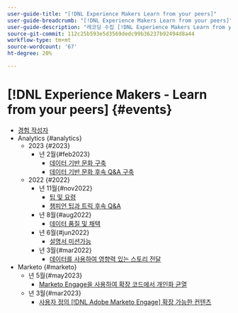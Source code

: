 ```yaml
---
user-guide-title: "[!DNL Experience Makers Learn from your peers]"
user-guide-breadcrumb: "[!DNL Experience Makers Learn from your peers]"
user-guide-description: "레코딩 수집 [!DNL Experience Makers Learn from your peers]"
source-git-commit: 112c25b593e5d3569dedc99b36237b92494d8a44
workflow-type: tm+mt
source-wordcount: '67'
ht-degree: 20%

---
```



# [!DNL Experience Makers - Learn from your peers] {#events}

+ [경험 작성자](./overview.md)
+ Analytics {#analytics}
   + 2023 {#2023}
      + 년 2월{#feb2023}
         + [데이터 기반 문화 구축](analytics/feb2023/data-driven-culture.md)
         + [데이터 기반 문화 후속 Q&amp;A 구축](analytics/feb2023/data-driven-culture-q-and-a.md)
   + 2022 {#2022}
      + 년 11월{#nov2022}
         + [팁 및 요령](analytics/nov2022/tips-and-tricks.md)
         + [챔피언 팁과 트릭 후속 Q&amp;A](analytics/nov2022/tips-and-tricks-q-and-a.md)
      + 년 8월{#aug2022}
         + [데이터 품질 및 채택](analytics/aug2022/data-quality.md)
      + 년 6월{#jun2022}
         + [설명서 미션가능](analytics/june2022/mission-possible.md)
      + 년 3월{#mar2022}
         + [데이터를 사용하여 영향력 있는 스토리 전달](analytics/mar2022/stories-with-data.md)
+ Marketo {#marketo}
   + 년 5월{#may2023}
      + [Marketo Engage을 사용하여 확장 코드에서 개인화 균열](marketo/may2023/personalization-at-scale.md)
   + 년 3월{#mar2023}
      + [사용자 정의 [!DNL Adobe Marketo Engage] 확장 가능한 컨텐츠](marketo/mar2023/templates-tokens-teamwork.md)

